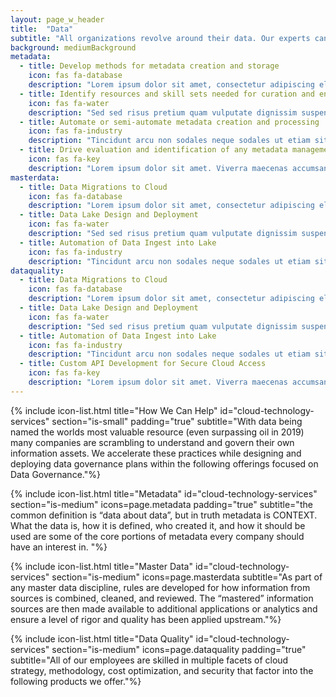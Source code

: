 ```yaml
---
layout: page_w_header
title:  "Data"
subtitle: "All organizations revolve around their data. Our experts can help you rethink and manage your data assets"
background: mediumBackground
metadata:
  - title: Develop methods for metadata creation and storage
    icon: fas fa-database
    description: "Lorem ipsum dolor sit amet, consectetur adipiscing elit, sed do eiusmod tempor incididunt ut labore et dolore magna aliqua. Lectus proin nibh nisl condimentum id venenatis a. Orci ac auctor augue mauris augue neque gravida."
  - title: Identify resources and skill sets needed for curation and enrichment of metadata
    icon: fas fa-water
    description: "Sed sed risus pretium quam vulputate dignissim suspendisse. Enim praesent elementum facilisis leo vel fringilla est ullamcorper.  Eget velit aliquet sagittis id consectetur purus ut."
  - title: Automate or semi-automate metadata creation and processing
    icon: fas fa-industry
    description: "Tincidunt arcu non sodales neque sodales ut etiam sit amet. Quisque sagittis purus sit amet volutpat consequat mauris nunc congue. Et tortor consequat id porta."
  - title: Drive evaluation and identification of any metadata management capabilities/tools needed
    icon: fas fa-key
    description: "Lorem ipsum dolor sit amet. Viverra maecenas accumsan lacus vel facilisis volutpat est. Pellentesque nec nam aliquam sem et. Turpis egestas integer eget aliquet nibh praesent tristique magna."
masterdata:
  - title: Data Migrations to Cloud
    icon: fas fa-database
    description: "Lorem ipsum dolor sit amet, consectetur adipiscing elit, sed do eiusmod tempor incididunt ut labore et dolore magna aliqua. Lectus proin nibh nisl condimentum id venenatis a. Orci ac auctor augue mauris augue neque gravida."
  - title: Data Lake Design and Deployment
    icon: fas fa-water
    description: "Sed sed risus pretium quam vulputate dignissim suspendisse. Enim praesent elementum facilisis leo vel fringilla est ullamcorper.  Eget velit aliquet sagittis id consectetur purus ut."
  - title: Automation of Data Ingest into Lake
    icon: fas fa-industry
    description: "Tincidunt arcu non sodales neque sodales ut etiam sit amet. Quisque sagittis purus sit amet volutpat consequat mauris nunc congue. Et tortor consequat id porta."
dataquality:
  - title: Data Migrations to Cloud
    icon: fas fa-database
    description: "Lorem ipsum dolor sit amet, consectetur adipiscing elit, sed do eiusmod tempor incididunt ut labore et dolore magna aliqua. Lectus proin nibh nisl condimentum id venenatis a. Orci ac auctor augue mauris augue neque gravida."
  - title: Data Lake Design and Deployment
    icon: fas fa-water
    description: "Sed sed risus pretium quam vulputate dignissim suspendisse. Enim praesent elementum facilisis leo vel fringilla est ullamcorper.  Eget velit aliquet sagittis id consectetur purus ut."
  - title: Automation of Data Ingest into Lake
    icon: fas fa-industry
    description: "Tincidunt arcu non sodales neque sodales ut etiam sit amet. Quisque sagittis purus sit amet volutpat consequat mauris nunc congue. Et tortor consequat id porta."
  - title: Custom API Development for Secure Cloud Access
    icon: fas fa-key
    description: "Lorem ipsum dolor sit amet. Viverra maecenas accumsan lacus vel facilisis volutpat est. Pellentesque nec nam aliquam sem et. Turpis egestas integer eget aliquet nibh praesent tristique magna."
---
```


{% include icon-list.html title="How We Can Help" id="cloud-technology-services" section="is-small" padding="true" subtitle="With data being named the worlds most valuable resource (even surpassing oil in 2019) many companies are scrambling to understand and govern their own information assets. We accelerate these practices while designing and deploying data governance plans within the following offerings focused on Data Governance."%}

{% include icon-list.html title="Metadata" id="cloud-technology-services" section="is-medium" icons=page.metadata padding="true" subtitle="the common definition is “data about data”, but in truth metadata is CONTEXT. What the data is, how it is defined, who created it, and how it should be used are some of the core portions of metadata every company should have an interest in. "%}

{% include icon-list.html title="Master Data" id="cloud-technology-services" section="is-medium" icons=page.masterdata subtitle="As part of any master data discipline, rules are developed for how information from sources is combined, cleaned, and reviewed. The “mastered” information sources are then made available to additional applications or analytics and ensure a level of rigor and quality has been applied upstream."%}

{% include icon-list.html title="Data Quality" id="cloud-technology-services" section="is-medium" icons=page.dataquality padding="true" subtitle="All of our employees are skilled in multiple facets of cloud strategy, methodology, cost optimization, and security that factor into the following products we offer."%}


<!-- <div id="data">
	<div class="box">
        <div class="imgBox">
			<img src="/assets/images/meta-master.png" alt="divider" width="2000" align="middle" style="padding: 10px;"/>
		</div>
    <div class="content">
		<h3>With data being names the worlds most valuable resource (even surpassing oil in 2019) many companies are scrambling to understand and govern their own information assets.
		We accelerate these practices while designing and deploying data governance plans within the following offerings focused on Data Governance.
		</h3>
			<p>
				<b>Metadata:</b> the common definition is “data about data”, but in truth metadata is CONTEXT. What the data is, how it is defined, who created it, and how it should be used are some of the core portions of 
				metadata every company should have an interest in. 
			</p>
			<p>
				<b>Ocelot offers the following engagements for <i>Metadata:</i></b>
					<li>Develop methods with business and IT for metadata creation and storage</li>
					<li>Identify resources and skill sets needed for curation and enrichment of metadata</li>
					<li>Develop plans to automate or semi-automate metadata creation and processing</li>
					<li>Drive evaluation and identification of any metadata management capabilities/tools needed</li>
			</p>
			<p>
				<b>Master Data:</b> As part of any master data discipline, rules are developed for how information from sources is combined, cleaned, and reviewed. 
				The “mastered” information sources are then made available to additional applications or analytics and ensure a level of rigor and quality has been applied upstream.
			</p>
			<p>
				<b>Ocelot offers the following engagements for helping organizations <i>Master Data:</i></b>
					<li>Identify key domains that would benefit from mastered data within an organization</li>
					<li>Partner with IT and Business teams to develop integration and mastery plans</li>
					<li>Identify and communicate architectural steps needed to achieve data mastery</li>
			</p>
			<p>
				<b>Data Quality:</b> You wouldn’t want to drink water that was only 95% clean, as without understanding what the other 5% is you might be making a horrible decision. 
				The same is true for data. The goal is not necessarily to remove or fix all the “bad” data but can also be to understand and quantify the cause or impact of the issues. 
				With this additional knowledge in hand, organizations can make an educated decision on remediating data issues or can mark certain data sets based on their quality. 
			</p>
			<p>
				<b>Ocelot offers the following engagements for helping organizations understand and leverage <i>Data Quality</i> tracking and monitoring:</b>
					<li>Direct business and IT teams to create and automate quality metrics/solutions</li>
					<li>Define roles and responsibilities needed to effectively monitor and remediate quality issues</li>
					<li>Identify areas for process improvement and continuous improvement to boost data quality at source</li>
					<li>Define communication and education of end users for quality issues and repairs</li>
			</p>
		</div>
	</div>
</div> -->
